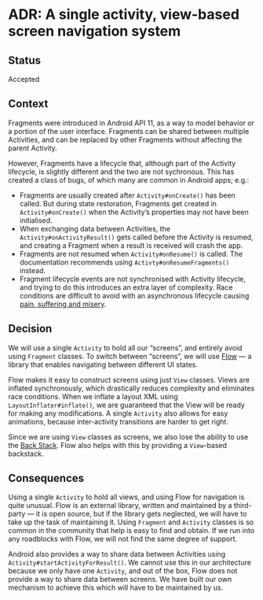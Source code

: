 # ADR: A single activity, view-based screen navigation system


## Status

Accepted


## Context

Fragments were introduced in Android API 11, as a way to model behavior or a portion of the user interface. Fragments can be shared between multiple Activities, and can be replaced by other Fragments without affecting the parent Activity.

However, Fragments have a lifecycle that, although part of the Activity lifecycle, is slightly different and the two are not sychronous. This has created a class of bugs, of which many are common in Android apps; e.g.:

- Fragments are usually created after `Activity#onCreate()` has been called. But during state restoration, Fragments get created in `Activity#onCreate()` when the Activity’s properties may not have been initialised.
- When exchanging data between Activities, the `Activity#onActivityResult()` gets called before the Activity is resumed, and creating a Fragment when a result is received will crash the app.
- Fragments are not resumed when `Activity#onResume()` is called. The documentation recommends using `Activty#onResumeFragments()` instead.
- Fragment lifecycle events are not synchronised with Activity lifecycle, and trying to do this introduces an extra layer of complexity. Race conditions are difficult to avoid with an asynchronous lifecycle causing [pain, suffering and misery](https://www.google.com/search?q=illegal+state+exception+fragment+android).


## Decision

We will use a single `Activity` to hold all our “screens”, and entirely avoid using `Fragment` classes. To switch between “screens”, we will use [Flow](https://github.com/square/flow) — a library that enables navigating between different UI states.

Flow makes it easy to construct screens using just `View` classes. Views are inflated synchronously, which drastically reduces complexity and eliminates race conditions. When we inflate a layout XML using `LayoutInflater#inflate()`, we are guaranteed that the View will be ready for making any modifications. A single `Activity` also allows for easy animations, because inter-activity transitions are harder to get right.

Since we are using `View` classes as screens, we also lose the ability to use the [Back Stack](https://developer.android.com/guide/components/activities/tasks-and-back-stack). Flow also helps with this by providing a `View`-based backstack.


## Consequences

Using a single `Activity` to hold all views, and using Flow for navigation is quite unusual. Flow is an external library, written and maintained by a third-party — it is open source, but if the library gets neglected, we will have to take up the task of maintaining it. Using `Fragment` and `Activity` classes is so common in the community that help is easy to find and obtain. If we run into any roadblocks with Flow, we will not find the same degree of support.

Android also provides a way to share data between Activities using `Activity#startActivityForResult()`. We cannot use this in our architecture because we only have one `Activity`, and out of the box, Flow does not provide a way to share data between screens. We have built our own mechanism to achieve this which will have to be maintained by us.
